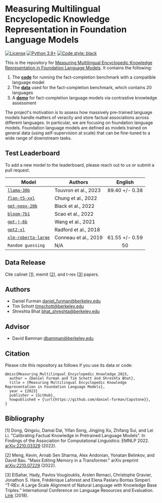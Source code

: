 # Measuring Multilingual Encyclopedic Knowledge Representation in Foundation Language Models

[![License](https://img.shields.io/badge/License-Apache_2.0-green.svg)](https://github.com/daniel-furman/Capstone/blob/main/LICENSE) 
[![Python 3.9+](https://img.shields.io/badge/python-3.9+-blue.svg)](https://www.python.org/downloads/release/python-390/) 
[![Code style: black](https://img.shields.io/badge/code%20style-black-000000.svg)](https://github.com/psf/black) 

This is the repository for [Measuring Multilingual Encyclopedic Knowledge Representation in Foundation Language Models](https://bit.ly/ischool-berkeley-capstone). It contains the following:

1. The [**code**][cka_run_main] for running the fact-completion benchmark with a compatible language model
2. The [**data**][hf_data] used for the fact-completion benchmark, which contains 20 languages
3. A [**demo**][cka_lightweight_demo] for fact-completion language models via contrastive knowledge assessment

The project's motivation is to assess how massively pre-trained language models handle matters of veracity and store factual associations across different languages. In particular, we are focusing on foundation language models. Foundation language models are defined as models trained on general data (using self-supervision at scale) that can be fine-tuned to a wide range of downstream tasks.

## Test Leaderboard

To add a new model to the leaderboard, please reach out to us or submit a pull request.

| Model            | Authors      | English        |
|------------------|--------------|:--------------:|
| [`llama-30b`](https://arxiv.org/abs/2302.13971) | Touvron et al., 2023 | 89.40 +/- 0.38 |
| [`flan-t5-xxl`](https://arxiv.org/abs/2210.11416) | Chung et al., 2022 | |
| [`gpt-neox-20b`](https://arxiv.org/abs/2204.06745) | Black et al., 2022 | |
| [`bloom-7b1`](https://arxiv.org/abs/2211.05100) | Scao et al., 2022 | |
| [`gpt-j-6b`](https://github.com/kingoflolz/mesh-transformer-jax/#gpt-j-6b) | Wang et al., 2021 | |
| [`gpt2-xl`](https://d4mucfpksywv.cloudfront.net/better-language-models/language_models_are_unsupervised_multitask_learners.pdf) | Radford et al., 2018 | |
| [`xlm-roberta-large`](https://arxiv.org/abs/1911.02116) | Conneau et al., 2019 | 61.55 +/- 0.59 |
| `Random guessing` | N/A | 50   | 

## Data Release

Cite calinet [[1][bib]], memit [[2][bib]], and t-rex [[3][bib]] papers.

## Authors

* Daniel Furman <daniel_furman@berkeley.edu>
* Tim Schott <timschott@berkeley.edu>
* Shreshta Bhat <bhat_shreshta@berkeley.edu>

## Advisor

* David Bamman <dbamman@berkeley.edu>

## Citation

Please cite this repository as follows if you use its data or code:

```
@misc{Measuring_Multilingual_Encyclopedic_Knowledge_2023,
  author = {Daniel Furman and Tim Schott and Shreshta Bhat},
  title = {Measuring Multilingual Encyclopedic Knowledge Representation in Foundation Language Models},
  year = {2023}
  publisher = {GitHub},
  howpublished = {\url{https://github.com/daniel-furman/Capstone}},
}
```

## Bibliography 

[1] Dong, Qingxiu, Damai Dai, Yifan Song, Jingjing Xu, Zhifang Sui, and Lei Li. "Calibrating Factual Knowledge in Pretrained Language Models". In Findings of the Association for Computational Linguistics: EMNLP 2022. [arXiv:2210.03329][cka] (2022).

[2] Meng, Kevin, Arnab Sen Sharma, Alex Andonian, Yonatan Belinkov, and David Bau. "Mass Editing Memory in a Transformer." arXiv preprint [arXiv:2210.07229][memit] (2022).

[3] ElSahar, Hady, Pavlos Vougiouklis, Arslen Remaci, Christophe Gravier, Jonathon S. Hare, Frédérique Laforest and Elena Paslaru Bontas Simperl. “T-REx: A Large Scale Alignment of Natural Language with Knowledge Base Triples.” International Conference on Language Resources and Evaluation. [Link][trex] (2018).


[bib]: https://github.com/daniel-furman/Capstone#bibliography
[hf_data]: https://huggingface.co/datasets/CalibraGPT/Fact-Completion
[cka]: https://arxiv.org/abs/2210.03329
[memit]: https://arxiv.org/abs/2210.07229
[mmlu]: https://paperswithcode.com/sota/multi-task-language-understanding-on-mmlu
[mmlu_paper]: https://arxiv.org/abs/2009.03300
[trex]: http://aclanthology.lst.uni-saarland.de/L18-1544.pdf
[cka_lightweight_demo]: https://github.com/daniel-furman/Capstone/blob/main/notebooks/fact_completion_notebooks/fact-completion-lightweight-demo.ipynb
[cka_run_main]: https://github.com/daniel-furman/Capstone/blob/main/notebooks/fact_completion_notebooks/fact-completion-full-benchmark.ipynb
